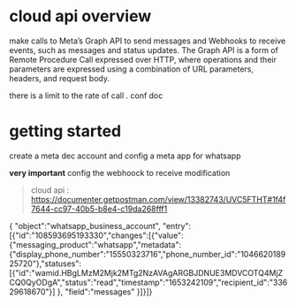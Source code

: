 # cloud api overview

make calls to Meta’s Graph API to send messages and Webhooks to receive events, such as messages and status updates. The Graph API is a form of Remote Procedure Call expressed over HTTP, where operations and their parameters are expressed using a combination of URL parameters, headers, and request body.

there is a limit to the rate of call . conf doc

# getting started

create a meta dec account and config a meta app for whatsapp

**very important** config the webhoock to receive modification 

> cloud api : https://documenter.getpostman.com/view/13382743/UVC5FTHT#1f4f7644-cc97-40b5-b8e4-c19da268fff1

{
    "object":"whatsapp_business_account",
    "entry":[{"id":"108593695193330","changes":[{"value":{"messaging_product":"whatsapp","metadata":{"display_phone_number":"15550323716","phone_number_id":"104662018925720"},"statuses":[{"id":"wamid.HBgLMzM2Mjk2MTg2NzAVAgARGBJDNUE3MDVCOTQ4MjZCQ0QyODgA","status":"read","timestamp":"1653242109","recipient_id":"33629618670"}]
},
"field":"messages"
}]}]}